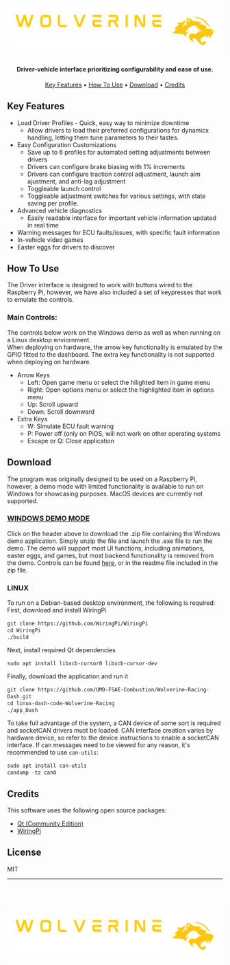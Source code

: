 <h1 align="center">
  <br>
  <a href="WolverineRacing"><img src="https://github.com/Mgharbieh/Instrument_Cluster_RPi/blob/main/assets/images/teamlogo.png" alt="WolverineRacing" width="650"></a>
  <br>
</h1>

<h4 align="center">Driver-vehicle interface prioritizing configurability and ease of use.</h4>

<p align="center">
  <a href="#key-features">Key Features</a> •
  <a href="#how-to-use">How To Use</a> •
  <a href="#download">Download</a> •
  <a href="#credits">Credits</a> 
</p>

## Key Features

* Load Driver Profiles - Quick, easy way to minimize downtime
  - Allow drivers to load their preferred configurations for dynamicx handling, letting them tune parameters to their tastes.
* Easy Configuration Customizations
  - Save up to 6 profiles for automated setting adjustments between drivers
  - Drivers can configure brake biasing with 1% increments
  - Drivers can configure traction control adjustment, launch aim ajustment, and anti-lag adjustment
  - Toggleable launch control
  - Toggleable adjustment switches for various settings, with state saving per profile.
* Advanced vehicle diagnostics
  - Easily readable interface for important vehicle information updated in real time
* Warning messages for ECU faults/issues, with specific fault information
* In-vehicle video games
* Easter eggs for drivers to discover

## How To Use
The Driver interface is designed to work with buttons wired to the Raspberry Pi, however, we have also included a set of keypresses that work to emulate the controls.

### Main Controls:
The controls below work on the Windows demo as well as when running on a Linux desktop enviornment.  
When deploying on hardware, the arrow key functionality is emulated by the GPIO fitted to the dashboard.
The extra key functionality is not supported when deploying on hardware.
* Arrow Keys
  -  Left: Open game menu or select the hilighted item in game menu 
  - Right: Open options menu or select the highlighted item in options menu 
  -    Up: Scroll upward
  -  Down: Scroll downward
* Extra Keys
  - W: Simulate ECU fault warning
  - P: Power off (only on PiOS, will not work on other operating systems
  - Escape or Q: Close application

## Download
The program was originally designed to be used on a Raspberry Pi, however, a demo mode with limited functionality is available to run on Windows for showcasing purposes.  MacOS devices are currently not supported.

### [WINDOWS DEMO MODE](https://drive.google.com/uc?export=download&id=1rG-5VdMCZWO9uEFCSWf7wuHeWG2dGbOI)
Click on the header above to download the .zip file containing the Windows demo application.  Simply unzip the file and launch the .exe file to run the demo.
The demo will support most UI functions, including animations, easter eggs, and games, but most backend functionality is removed from the demo.
Controls can be found <a href="#how-to-use">here</a>, or in the readme file included in the zip file.


### LINUX
To run on a Debian-based desktop environment, the following is required: <br>
First, download and install WiringPi
```
git clone https://github.com/WiringPi/WiringPi
cd WiringPi
./build
```
Next, install required Qt dependencies
```
sudo apt install libxcb-cursor0 libxcb-cursor-dev
```
Finally, download the application and run it
```
git clone https://github.com/UMD-FSAE-Combustion/Wolverine-Racing-Dash.git
cd linux-dash-code-Wolverine-Racing
./app_Dash
```

To take full advantage of the system, a CAN device of some sort is required and socketCAN drivers must be loaded.
CAN interface creation varies by hardware device, so refer to the device instructions to enable a socketCAN interface.
If can messages need to be viewed for any reason, it's recommended to use `can-utils`:
```
sudo apt install can-utils
candump -tz can0
```
## Credits

This software uses the following open source packages:

- [Qt (Community Edition)](http://qt.io/)
- [WiringPi](https://github.com/WiringPi/WiringPi)

## License

MIT

---
<h1 align="center">
  <br>
  <a href="WolverineRacing"><img src="https://github.com/Mgharbieh/Instrument_Cluster_RPi/blob/main/assets/images/teamlogo.png" alt="WolverineRacing" width="650"></a>
  <br>
</h1>

